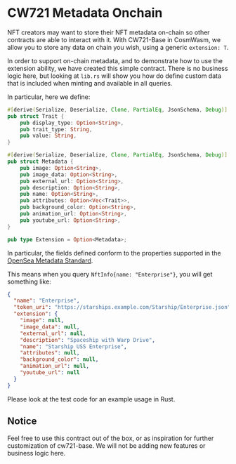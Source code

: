# CW721 Metadata Onchain

NFT creators may want to store their NFT metadata on-chain so other contracts are able to interact with it.
With CW721-Base in CosmWasm, we allow you to store any data on chain you wish, using a generic `extension: T`.

In order to support on-chain metadata, and to demonstrate how to use the extension ability, we have created this simple
contract.
There is no business logic here, but looking at `lib.rs` will show you how do define custom data that is included when
minting and
available in all queries.

In particular, here we define:

```rust
#[derive(Serialize, Deserialize, Clone, PartialEq, JsonSchema, Debug)]
pub struct Trait {
    pub display_type: Option<String>,
    pub trait_type: String,
    pub value: String,
}

#[derive(Serialize, Deserialize, Clone, PartialEq, JsonSchema, Debug)]
pub struct Metadata {
    pub image: Option<String>,
    pub image_data: Option<String>,
    pub external_url: Option<String>,
    pub description: Option<String>,
    pub name: Option<String>,
    pub attributes: Option<Vec<Trait>>,
    pub background_color: Option<String>,
    pub animation_url: Option<String>,
    pub youtube_url: Option<String>,
}

pub type Extension = Option<Metadata>;
```

In particular, the fields defined conform to the properties supported in
the [OpenSea Metadata Standard](https://docs.opensea.io/docs/metadata-standards).

This means when you query `NftInfo{name: "Enterprise"}`, you will get something like:

```json
{
  "name": "Enterprise",
  "token_uri": "https://starships.example.com/Starship/Enterprise.json",
  "extension": {
    "image": null,
    "image_data": null,
    "external_url": null,
    "description": "Spaceship with Warp Drive",
    "name": "Starship USS Enterprise",
    "attributes": null,
    "background_color": null,
    "animation_url": null,
    "youtube_url": null
  }
}
```

Please look at the test code for an example usage in Rust.

## Notice

Feel free to use this contract out of the box, or as inspiration for further customization of cw721-base.
We will not be adding new features or business logic here.
